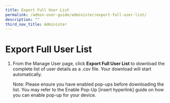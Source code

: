 ```yaml
---
title: Export Full User List
permalink: /admin-user-guide/administer/export-full-user-list/
description: ""
third_nav_title: Administer
---
```

<h1 id="export-full-user-list">Export Full User List</h1>
<ol>
<li><p>From the Manage User page, click <strong>Export Full User List</strong> to download the complete list of user details as a .csv file. Your download will start automatically.</p>
<p> Note: Please ensure you have enabled pop-ups before downloading the list. You may refer to the Enable Pop-Up [insert hyperlink] guide on how you can enable pop-up for your device.</p>
</li>
</ol>
